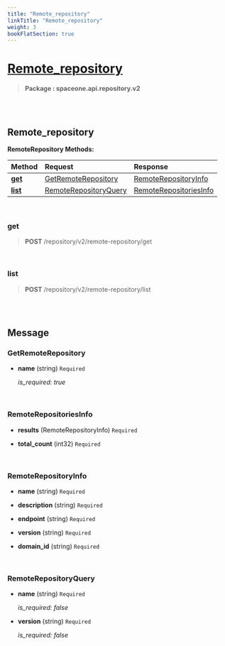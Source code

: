 ```yaml
---
title: "Remote_repository"
linkTitle: "Remote_repository"
weight: 3
bookFlatSection: true
---
```

# [Remote_repository](#Remote_repository)



>  **Package : spaceone.api.repository.v2**

<br>
<br>

## Remote_repository





**RemoteRepository Methods:**


| Method | Request | Response |
| :----- | :-------- | :-------- |
| [**get**](./RemoteRepository#get) | [GetRemoteRepository](RemoteRepository#getremoterepository) | [RemoteRepositoryInfo](./RemoteRepository#remoterepositoryinfo) |
| [**list**](./RemoteRepository#list) | [RemoteRepositoryQuery](RemoteRepository#remoterepositoryquery) | [RemoteRepositoriesInfo](./RemoteRepository#remoterepositoriesinfo) |



    
<br>

### get





> **POST** /repository/v2/remote-repository/get
>






    
<br>

### list





> **POST** /repository/v2/remote-repository/list
>






    


<br>
<br>

## Message



### GetRemoteRepository
* **name** (string)  `Required` 

  *is_required: true*

    <br>

### RemoteRepositoriesInfo
* **results** (RemoteRepositoryInfo)  `Required` 

    
* **total_count** (int32)  `Required` 

    <br>

### RemoteRepositoryInfo
* **name** (string)  `Required` 

    
* **description** (string)  `Required` 

    
* **endpoint** (string)  `Required` 

    
* **version** (string)  `Required` 

    
* **domain_id** (string)  `Required` 

    <br>

### RemoteRepositoryQuery
* **name** (string)  `Required` 

  *is_required: false*

    
* **version** (string)  `Required` 

  *is_required: false*

    <br>
